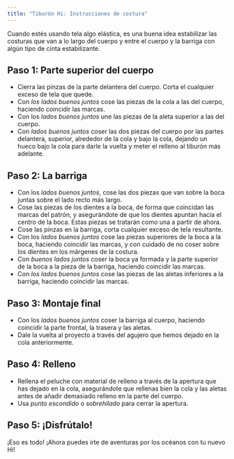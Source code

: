```yaml
---
title: "Tiburón Hi: Instrucciones de costura"
---
```


<Tip>

Cuando estés usando tela algo elástica, es una buena idea estabilizar las costuras que van a lo largo del cuerpo y entre el cuerpo y la barriga con algún tipo de cinta estabilizante.

</Tip>

## Paso 1: Parte superior del cuerpo

- Cierra las pinzas de la parte delantera del cuerpo. Corta el cualquier exceso de tela que quede.
- Con *los lados buenos juntos* cose las piezas de la cola a las del cuerpo, haciendo coincidir las marcas.
- Con los *lados buenos juntos* une las piezas de la aleta superior a las del cuerpo.
- Con *lados buenos juntos* coser las dos piezas del cuerpo por las partes delantera, superior, alrededor de la cola y bajo la cola, dejando un hueco bajo la cola para darle la vuelta y meter el relleno al tiburón más adelante.

## Paso 2: La barriga

- Con los *lados buenos juntos*, cose las dos piezas que van sobre la boca juntas sobre el lado recto más largo.
- Cose las piezas de los dientes a la boca, de forma que coincidan las marcas del patrón, y asegurándote de que los dientes apuntan hacia el centro de la boca. Estas piezas se tratarán como una a partir de ahora.
- Cose las pinzas en la barriga, corta cualquier exceso de tela resultante.
- Con los *lados buenos juntos* cose las piezas superiores de la boca a la boca, haciendo coincidir las marcas, y con cuidado de no coser sobre los dientes en los márgenes de la costura.
- Con *buenos lados juntos* coser la boca ya formada y la parte superior de la boca a la pieza de la barriga, haciendo coincidir las marcas.
- Con *los lados buenos juntos* cose las piezas de las aletas inferiores a la barriga, haciendo coincidir las marcas.

## Paso 3: Montaje final

- Con los *lados buenos juntos* coser la barriga al cuerpo, haciendo coincidir la parte frontal, la trasera y las aletas.
- Dale la vuelta al proyecto a través del agujero que hemos dejado en la cola anteriormente.

## Paso 4: Relleno

- Rellena el peluche con material de relleno a través de la apertura que has dejado en la cola, asegurándote que rellenas bien la cola y las aletas antes de añadir demasiado relleno en la parte del cuerpo.
- Usa *punto escondido* o *sobrehilado* para cerrar la apertura.

## Paso 5: ¡Disfrútalo!

¡Eso es todo! ¡Ahora puedes irte de aventuras por los océanos con tu nuevo Hi!
